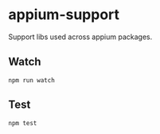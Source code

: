 appium-support
===================

Support libs used across appium packages.

## Watch

```
npm run watch
```

## Test

```
npm test
```
